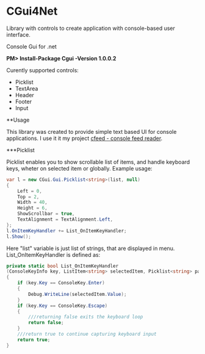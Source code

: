 # CGui4Net

Library with controls to create application with console-based user interface.

Console Gui for .net

**PM> Install-Package Cgui -Version 1.0.0.2**

Curently supported controls:
- Picklist
- TextArea
- Header
- Footer
- Input

**Usage

This library was created to provide simple text based UI for console applications. I use it it my project [cfeed - console feed reader](https://github.com/sveco/CRR "cfeed on GitHub").

***Picklist

Picklist enables you to show scrollable list of items, and handle keyboard keys, wheter on selected item or globally. Example usage:

```C#
var l = new CGui.Gui.Picklist<string>(list, null)
{
    Left = 0,
    Top = 2,
    Width = 40,
    Height = 6,
    ShowScrollbar = true,
    TextAlignment = TextAlignment.Left,
};
l.OnItemKeyHandler += List_OnItemKeyHandler;
l.Show();
```

Here "list" variable is just list of strings, that are displayed in menu. List_OnItemKeyHandler is defined as:

```C#
private static bool List_OnItemKeyHandler
(ConsoleKeyInfo key, ListItem<string> selectedItem, Picklist<string> parent)
{
    if (key.Key == ConsoleKey.Enter)
    {
        Debug.WriteLine(selectedItem.Value);
    }
    if (key.Key == ConsoleKey.Escape)
    {
        ///returning false exits the keyboard loop
        return false;
    }
    ///return true to continue capturing keyboard input
    return true;
}
```
